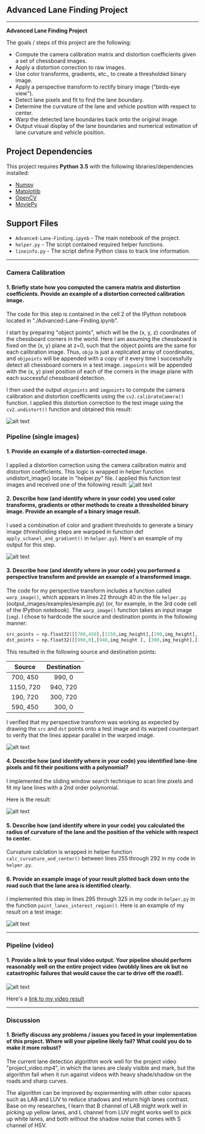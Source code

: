 ## Advanced Lane Finding Project

---

**Advanced Lane Finding Project**

The goals / steps of this project are the following:

* Compute the camera calibration matrix and distortion coefficients given a set of chessboard images.
* Apply a distortion correction to raw images.
* Use color transforms, gradients, etc., to create a thresholded binary image.
* Apply a perspective transform to rectify binary image ("birds-eye view").
* Detect lane pixels and fit to find the lane boundary.
* Determine the curvature of the lane and vehicle position with respect to center.
* Warp the detected lane boundaries back onto the original image.
* Output visual display of the lane boundaries and numerical estimation of lane curvature and vehicle position.

[//]: # (Image References)

[image1]: ./examples/undistort_output.png "Undistorted"
[image2]: ./examples/undistort_output2.png "Undistorted"
[image3]: ./examples/binary_combo_example.png "Binary Example"
[image4]: ./examples/warped_straight_lines.png "Warp Example"
[image5]: ./examples/color_fit_lines.png "Fit Visual"
[image6]: ./examples/plot_down.png "Output"
[image7]: ./examples/video_output.gif "Output"
[video1]: ./project_video.mp4 "Video"

## Project Dependencies

This project requires **Python 3.5** with the following libraries/dependencies installed:

- [Numpy](http://www.numpy.org/)
- [Matplotlib](http://matplotlib.org/)
- [OpenCV](http://opencv.org/)
- [MoviePy](http://zulko.github.io/moviepy/)


## Support Files

- `Advanced-Lane-Finding.ipynb` - The main notebook of the project.
- `helper.py` - The script contained required helper functions.
- `lineinfo.py` - The script define Python class to track line information.

---



### Camera Calibration

#### 1. Briefly state how you computed the camera matrix and distortion coefficients. Provide an example of a distortion corrected calibration image.

The code for this step is contained in the cell 2 of the IPython notebook located in "./Advanced-Lane-Finding.ipynb".  

I start by preparing "object points", which will be the (x, y, z) coordinates of the chessboard corners in the world. Here I am assuming the chessboard is fixed on the (x, y) plane at z=0, such that the object points are the same for each calibration image.  Thus, `objp` is just a replicated array of coordinates, and `objpoints` will be appended with a copy of it every time I successfully detect all chessboard corners in a test image.  `imgpoints` will be appended with the (x, y) pixel position of each of the corners in the image plane with each successful chessboard detection.  

I then used the output `objpoints` and `imgpoints` to compute the camera calibration and distortion coefficients using the `cv2.calibrateCamera()` function.  I applied this distortion correction to the test image using the `cv2.undistort()` function and obtained this result: 

![alt text][image1]

### Pipeline (single images)

#### 1. Provide an example of a distortion-corrected image.

I applied a distortion correction using the camera calibration matrix and distortion coefficients. This logic is wrapped in helper function undistort_image() locate in "helper.py" file.
I applied this function test images and received one of the following result:
![alt text][image2]

#### 2. Describe how (and identify where in your code) you used color transforms, gradients or other methods to create a thresholded binary image.  Provide an example of a binary image result.

I used a combination of color and gradient thresholds to generate a binary image (thresholding steps are warpped in function def `apply_schanel_and_gradient()` in `helper.py`).  Here's an example of my output for this step. 

![alt text][image3]

#### 3. Describe how (and identify where in your code) you performed a perspective transform and provide an example of a transformed image.

The code for my perspective transform includes a function called `warp_image()`, which appears in lines 22 through 40 in the file `helper.py` (output_images/examples/example.py) (or, for example, in the 3rd code cell of the IPython notebook).  The `warp_image()` function takes an input image (`img`).  I chose to hardcode the source and destination points in the following manner:

```python
src_points = np.float32([[700,450],[1150,img_height],[190,img_height],[590,450]])
dst_points = np.float32([[990,0],[940,img_height ], [300,img_height],[300,0]])
```

This resulted in the following source and destination points:

| Source        | Destination   | 
|:-------------:|:-------------:| 
| 700, 450      | 990, 0        | 
| 1150, 720     | 940, 720      |
| 190, 720      | 300, 720      |
| 590, 450      | 300, 0        |

I verified that my perspective transform was working as expected by drawing the `src` and `dst` points onto a test image and its warped counterpart to verify that the lines appear parallel in the warped image.

![alt text][image4]

#### 4. Describe how (and identify where in your code) you identified lane-line pixels and fit their positions with a polynomial?

I implemented the sliding window search technique to scan line pixels and fit my lane lines with a 2nd order polynomial. 

Here is the result:

![alt text][image5]

#### 5. Describe how (and identify where in your code) you calculated the radius of curvature of the lane and the position of the vehicle with respect to center.

Curvature calclation is wrapped in helper function `calc_curvature_and_center()` between lines 255 through 292 in my code in `helper.py`.

#### 6. Provide an example image of your result plotted back down onto the road such that the lane area is identified clearly.

I implemented this step in lines 295 through 325 in my code in `helper.py` in the function `paint_lanes_interest_region()`.  Here is an example of my result on a test image:

![alt text][image6]

---

### Pipeline (video)

#### 1. Provide a link to your final video output.  Your pipeline should perform reasonably well on the entire project video (wobbly lines are ok but no catastrophic failures that would cause the car to drive off the road!).

![alt text][image7]

Here's a [link to my video result](./videos_output/project_video.mp4)

---

### Discussion

#### 1. Briefly discuss any problems / issues you faced in your implementation of this project.  Where will your pipeline likely fail?  What could you do to make it more robust?

The current lane detection algorithm  work well for the project video "project_video.mp4", in which the lanes are clealy visible and mark, but the algorithm fail when it run against videos with heavy shade/shadow on the roads and sharp curves.

The algorithm can be improved by expiermenting with other color spaces such as LAB and LUV to reduce shadows and return high lanes contrast. Base on my researches, I learn that B channel of LAB might work well in picking up yellow lanes, and L channel from LUV might works well to pick up white lanes, and both without the shadow noise that comes with S channel of HSV.

